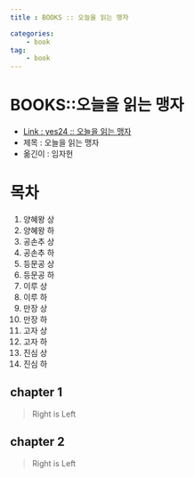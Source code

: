 ```yaml
---
title : BOOKS :: 오늘을 읽는 맹자

categories:
    - book
tag:
    - book
---
```

# BOOKS::오늘을 읽는 맹자
- [Link : yes24 :: 오늘을 읽는 맹자](http://www.yes24.com/Product/Goods/69049266)
- 제목 : 오늘을 읽는 맹자
- 옮긴이 : 임자헌

# 목차

1. 양혜왕 상
2. 양혜왕 하
3. 공손추 상
4. 공손추 하
5. 등문공 상
6. 등문공 하
7. 이루 상
8. 이루 하
9. 만장 상
10. 만장 하
11. 고자 상
12. 고자 하
13. 진심 상
14. 진심 하



## chapter 1

> Right is Left

## chapter 2

> Right is Left
